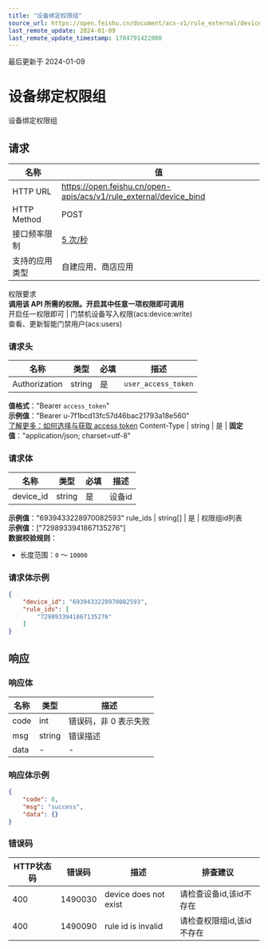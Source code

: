 ```yaml
---
title: "设备绑定权限组"
source_url: https://open.feishu.cn/document/acs-v1/rule_external/device_bind
last_remote_update: 2024-01-09
last_remote_update_timestamp: 1704791422000
---
```

最后更新于 2024-01-09

# 设备绑定权限组

设备绑定权限组

## 请求
名称 | 值
---|---
HTTP URL | https://open.feishu.cn/open-apis/acs/v1/rule_external/device_bind
HTTP Method | POST
接口频率限制 | [5 次/秒](https://open.feishu.cn/document/ukTMukTMukTM/uUzN04SN3QjL1cDN)
支持的应用类型 | 自建应用、商店应用
权限要求  
            **调用该 API 所需的权限。开启其中任意一项权限即可调用**  
            开启任一权限即可 | 门禁机设备写入权限(acs:device:write)  
            查看、更新智能门禁用户(acs:users)

### 请求头

名称 | 类型 | 必填 | 描述
--- | --- | --- | ---
Authorization | string | 是 | `user_access_token`  
**值格式**："Bearer `access_token`"  
**示例值**："Bearer u-7f1bcd13fc57d46bac21793a18e560"  
[了解更多：如何选择与获取 access token](https://open.feishu.cn/document/uAjLw4CM/ugTN1YjL4UTN24CO1UjN/trouble-shooting/how-to-choose-which-type-of-token-to-use)
Content-Type | string | 是 | **固定值**："application/json; charset=utf-8"

### 请求体

名称 | 类型 | 必填 | 描述
--- | --- | --- | ---
device_id | string | 是 | 设备id  
**示例值**："6939433228970082593"
rule_ids | string\[\] | 是 | 权限组id列表  
**示例值**：["7298933941867135276"]  
**数据校验规则**：  
- 长度范围：`0` ～ `10000`

### 请求体示例
```json
{
    "device_id": "6939433228970082593",
    "rule_ids": [
        "7298933941867135276"
    ]
}
```

## 响应

### 响应体

名称 | 类型 | 描述
--- | --- | ---
code | int | 错误码，非 0 表示失败
msg | string | 错误描述
data | \- | \-

### 响应体示例
```json
{
    "code": 0,
    "msg": "success",
    "data": {}
}
```

### 错误码

HTTP状态码 | 错误码 | 描述 | 排查建议
--- | --- | --- | ---
400 | 1490030 | device does not exist | 请检查设备id,该id不存在
400 | 1490090 | rule id is invalid | 请检查权限组id,该id不存在
